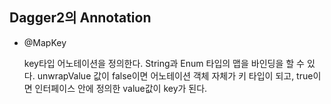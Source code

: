 ## Dagger2의 Annotation

- @MapKey

  key타입 어노테이션을 정의한다. String과 Enum 타입의 맵을 바인딩을 할 수 있다. unwrapValue 값이 false이면 어노테이션 객체 자체가 키 타입이 되고, true이면 인터페이스 안에 정의한 value값이 key가 된다.

